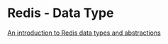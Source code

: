 # Redis - Data Type

[An introduction to Redis data types and abstractions](https://redis.io/topics/data-types-intro)
